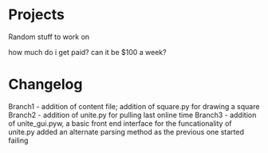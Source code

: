 # Projects
Random stuff to work on 

how much do i get paid?
can it be $100 a week?

# Changelog
Branch1 - addition of content file; addition of square.py for drawing a square
Branch2 - addition of unite.py for pulling last online time
Branch3 - addition of unite_gui.pyw, a basic front end interface for the funcationality of unite.py
			added an alternate parsing method as the previous one started failing